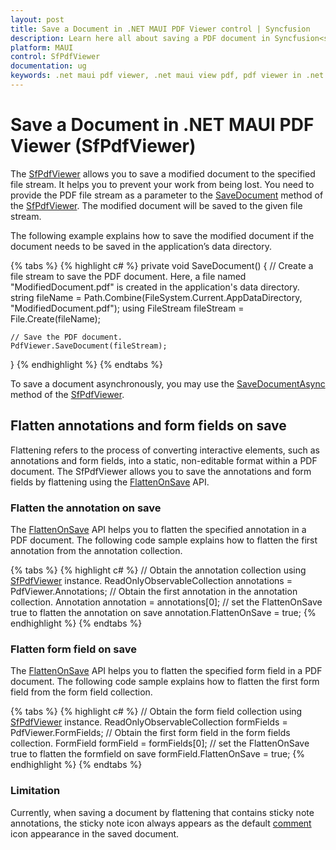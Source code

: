 ```yaml
---
layout: post
title: Save a Document in .NET MAUI PDF Viewer control | Syncfusion
description: Learn here all about saving a PDF document in Syncfusion<sup>®</sup> .NET MAUI PDF Viewer (SfPdfViewer) control to prevent the work from being lost.
platform: MAUI
control: SfPdfViewer
documentation: ug
keywords: .net maui pdf viewer, .net maui view pdf, pdf viewer in .net maui, .net maui open pdf, maui pdf viewer, maui pdf view
---
```


# Save a Document in .NET MAUI PDF Viewer (SfPdfViewer)

The [SfPdfViewer](https://help.syncfusion.com/cr/maui/Syncfusion.Maui.PdfViewer.SfPdfViewer.html) allows you to save a modified document to the specified file stream. It helps you to prevent your work from being lost. You need to provide the PDF file stream as a parameter to the [SaveDocument](https://help.syncfusion.com/cr/maui/Syncfusion.Maui.PdfViewer.SfPdfViewer.html#Syncfusion_Maui_PdfViewer_SfPdfViewer_SaveDocument_System_IO_Stream_) method of the [SfPdfViewer](https://help.syncfusion.com/cr/maui/Syncfusion.Maui.PdfViewer.SfPdfViewer.html). The modified document will be saved to the given file stream. 

The following example explains how to save the modified document if the document needs to be saved in the application’s data directory. 

{% tabs %}
{% highlight c# %}
private void SaveDocument()
{
	// Create a file stream to save the PDF document. Here, a file named "ModifiedDocument.pdf" is created in the application's data directory.
	string fileName = Path.Combine(FileSystem.Current.AppDataDirectory, "ModifiedDocument.pdf");
	using FileStream fileStream = File.Create(fileName);
	
	// Save the PDF document.
	PdfViewer.SaveDocument(fileStream);
}
{% endhighlight %}
{% endtabs %}

To save a document asynchronously, you may use the [SaveDocumentAsync](https://help.syncfusion.com/cr/maui/Syncfusion.Maui.PdfViewer.SfPdfViewer.html#Syncfusion_Maui_PdfViewer_SfPdfViewer_SaveDocumentAsync_System_IO_Stream_System_Threading_CancellationToken_) method  of the [SfPdfViewer](https://help.syncfusion.com/cr/maui/Syncfusion.Maui.PdfViewer.SfPdfViewer.html).

## Flatten annotations and form fields on save

Flattening refers to the process of converting interactive elements, such as annotations and form fields, into a static, non-editable format within a PDF document. The SfPdfViewer allows you to save the annotations and form fields by flattening using the [FlattenOnSave](https://help.syncfusion.com/cr/maui/Syncfusion.Maui.PdfViewer.Annotation.html#Syncfusion_Maui_PdfViewer_Annotation_FlattenOnSave) API.

### Flatten the annotation on save

The [FlattenOnSave](https://help.syncfusion.com/cr/maui/Syncfusion.Maui.PdfViewer.Annotation.html#Syncfusion_Maui_PdfViewer_Annotation_FlattenOnSave) API helps you to flatten the specified annotation in a PDF document. The following code sample explains how to flatten the first annotation from the annotation collection.

{% tabs %}
{% highlight c# %}
// Obtain the annotation collection using [SfPdfViewer](https://help.syncfusion.com/cr/maui/Syncfusion.Maui.PdfViewer.SfPdfViewer.html) instance.
ReadOnlyObservableCollection<Annotation> annotations = PdfViewer.Annotations;
// Obtain the first annotation in the annotation collection.
Annotation annotation = annotations[0];
// set the FlattenOnSave true to flatten the annotation on save
annotation.FlattenOnSave = true;
{% endhighlight %}
{% endtabs %}

### Flatten form field on save

The [FlattenOnSave](https://help.syncfusion.com/cr/maui/Syncfusion.Maui.PdfViewer.Annotation.html#Syncfusion_Maui_PdfViewer_Annotation_FlattenOnSave) API helps you to flatten the specified form field in a PDF document. The following code sample explains how to flatten the first form field from the form field collection.

{% tabs %}
{% highlight c# %}
// Obtain the form field collection using [SfPdfViewer](https://help.syncfusion.com/cr/maui/Syncfusion.Maui.PdfViewer.SfPdfViewer.html) instance.
ReadOnlyObservableCollection<FormField> formFields = PdfViewer.FormFields;
// Obtain the first form field in the form fields collection.
FormField formField = formFields[0];
// set the FlattenOnSave true to flatten the formfield on save
formField.FlattenOnSave = true;
{% endhighlight %}
{% endtabs %}

### Limitation

Currently, when saving a document by flattening that contains sticky note annotations, the sticky note icon always appears as the default [comment](https://help.syncfusion.com/cr/maui/Syncfusion.Maui.PdfViewer.StickyNoteIcon.html#Syncfusion_Maui_PdfViewer_StickyNoteIcon_Comment) icon appearance in the saved document.